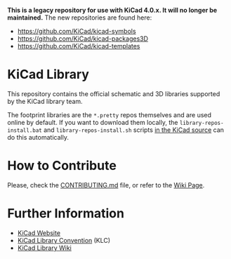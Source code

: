 **This is a legacy repository for use with KiCad 4.0.x. It will no longer be maintained.**
The new repositories are found here:
- https://github.com/KiCad/kicad-symbols
- https://github.com/KiCad/kicad-packages3D
- https://github.com/KiCad/kicad-templates

KiCad Library
=============

This repository contains the official schematic and 3D libraries supported by the KiCad library team.

The footprint libraries are the `*.pretty` repos themselves and are used online by default. If you want to download them locally, the `library-repos-install.bat` and `library-repos-install.sh` scripts [in the KiCad source](http://bazaar.launchpad.net/~kicad-product-committers/kicad/product/files/head:/scripts/) can do this automatically.


How to Contribute
=================

Please, check the [CONTRIBUTING.md](CONTRIBUTING.md) file, or refer to the [Wiki Page](https://github.com/KiCad/kicad-library/wiki/How-To-Contribute).

Further Information
===================

* [KiCad Website](http://kicad-pcb.org/libraries/contribute/)
* [KiCad Library Convention](https://github.com/KiCad/kicad-library/wiki/Kicad-Library-Convention) (KLC)
* [KiCad Library Wiki](https://github.com/KiCad/kicad-library/wiki)
